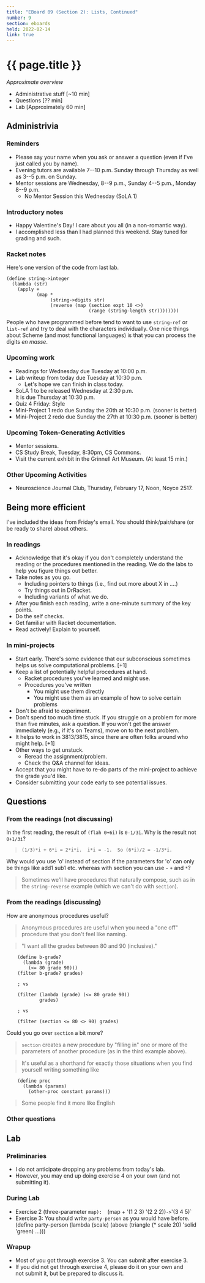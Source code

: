 ```yaml
---
title: "EBoard 09 (Section 2): Lists, Continued"
number: 9
section: eboards
held: 2022-02-14
link: true
---
```

# {{ page.title }}

_Approximate overview_

* Administrative stuff [~10 min]
* Questions [?? min]
* Lab [Approximately 60 min]

Administrivia
-------------

### Reminders

* Please say your name when you ask or answer a question (even if I've
  just called you by name).
* Evening tutors are available 7--10 p.m. Sunday through Thursday as
  well as 3--5 p.m. on Sunday.
* Mentor sessions are Wednesday, 8--9 p.m., Sunday 4--5 p.m., Monday 8--9 p.m.
    * No Mentor Session this Wednesday (SoLA 1)

### Introductory notes

* Happy Valentine's Day!  I care about you all (in a non-romantic way).
* I accomplished less than I had planned this weekend.  Stay tuned
  for grading and such.

### Racket notes

Here's one version of the code from last lab.

```
(define string->integer
  (lambda (str)
    (apply +
           (map *
                (string->digits str)
                (reverse (map (section expt 10 <>)
                              (range (string-length str))))))))
```

People who have programmed before tend to want to use `string-ref`
or `list-ref` and try to deal with the characters individually.  One
nice things about Scheme (and most functional languages) is that you can
process the digits _en masse_.

### Upcoming work

* Readings for Wednesday due Tuesday at 10:00 p.m.
* Lab writeup from today due Tuesday at 10:30 p.m.
    * Let's hope we can finish in class today.
* SoLA 1 to be released Wednesday at 2:30 p.m.  
  It is due Thursday at 10:30 p.m.
* Quiz 4 Friday: Style
* Mini-Project 1 redo due Sunday the 20th at 10:30 p.m. (sooner is better)
* Mini-Project 2 redo due Sunday the 27th at 10:30 p.m. (sooner is better)

### Upcoming Token-Generating Activities

* Mentor sessions.
* CS Study Break, Tuesday, 8:30pm, CS Commons.
* Visit the current exhibit in the Grinnell Art Museum.  (At least 15 min.)

### Other Upcoming Activities

* Neuroscience Journal Club, Thursday, February 17, Noon, Noyce 2517.

Being more efficient
--------------------

I've included the ideas from Friday's email.  You should think/pair/share
(or be ready to share) about others.

### In readings

* Acknowledge that it's okay if you don't completely understand the 
  reading or the procedures mentioned in the reading.  We do the labs 
  to help you figure things out better.
* Take notes as you go.
    * Including pointers to things (i.e., find out more about X in ….)
    * Try things out in DrRacket.
    * Including variants of what we do.
* After you finish each reading, write a one-minute summary of the key points.
* Do the self checks.
* Get familiar with Racket documentation.
* Read actively!  Explain to yourself.

### In mini-projects

* Start early.  There's some evidence that our subconscious sometimes 
  helps us solve computational problems. [+1]
* Keep a list of potentially helpful procedures at hand.
    * Racket procedures you've learned and might use.
    * Procedures you've written
        * You might use them directly
        * You might use them as an example of how to solve certain problems
* Don't be afraid to experiment.
* Don't spend too much time stuck.  If you struggle on a problem for 
  more than five minutes, ask a question.  If you won't get the answer 
  immediately (e.g., if it's on Teams), move on to the next problem.
* It helps to work in 3813/3815, since there are often folks around 
  who might help. [+1]
* Other ways to get unstuck.
    * Reread the assignment/problem.
    * Check the Q&A channel for ideas.
* Accept that you might have to re-do parts of the mini-project to 
  achieve the grade you'd like.
* Consider submitting your code early to see potential issues.

Questions
---------

### From the readings (not discussing)

In the first reading, the result of `(flah 0+6i)` is `0-1/3i`. Why is 
the result not `0+1/3i`? 

>  `(1/3)*i + 6*i = 2*i*i.  i*i = -1.  So (6*i)/2 = -1/3*i.`

Why would you use 'o' instead of section if the parameters for 'o'
can only be things like add1 sub1 etc. whereas with section you can
use `-` `+` and `*`?

> Sometimes we'll have procedures that naturally compose, such as
in the `string-reverse` example (which we can't do with `section`).

### From the readings (discussing)

How are anonymous procedures useful?

> Anonymous procedures are useful when you need a "one off" procedure
  that you don't feel like naming.

> "I want all the grades between 80 and 90 (inclusive)."

        (define b-grade?
          (lambda (grade)
            (<= 80 grade 90)))
        (filter b-grade? grades)

        ; vs

        (filter (lambda (grade) (<= 80 grade 90))
                grades)

        ; vs

        (filter (section <= 80 <> 90) grades)

Could you go over `section` a bit more?

> `section` creates a new procedure by "filling in" one or more of 
  the parameters of another procedure (as in the third example above).

> It's useful as a shorthand for exactly those situations when you find 
  yourself writing something like

        (define proc
          (lambda (params)
            (other-proc constant params)))

> Some people find it more like English 

### Other questions

Lab
---

### Preliminaries

* I do not anticipate dropping any problems from today's lab.
* However, you may end up doing exercise 4 on your own (and not
  submitting it).

### During Lab

* Exercise 2 (three-parameter `map): 
  `(map + '(1 2 3) '(2 2 2))` -> `'(3 4 5)`
* Exercise 3: You should write `party-person` as you would have before.
        (define party-person
          (lambda (scale)
            (above (triangle (* scale 20) 'solid 'green)
                   ...)))

### Wrapup

* Most of you got through exercise 3.  You can submit after exercise 3.
* If you did not get through exercise 4, please do it on your own and  
  not submit it, but be prepared to discuss it.

